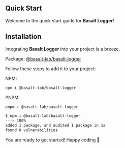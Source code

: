## **Quick Start**
Welcome to the quick start guide for **Basalt Logger**!

## **Installation**
Integrating **Basalt Logger** into your project is a breeze.

Package: [@basalt-lab/basalt-logger](https://www.npmjs.com/package/@basalt-lab/basalt-logger)

Follow these steps to add it to your project:

NPM:
```bash
npm i @basalt-lab/basalt-logger
```

PNPM:
```bash
pnpm i @basalt-lab/basalt-logger
```

<!-- termynal -->

```bash
$ npm i @basalt-lab/basalt-logger
---> 100%
added 1 package, and audited 1 package in 1s
found 0 vulnerabilities
```

You are ready to get started! Happy coding 🚀

<script data-name="BMC-Widget"
    data-cfasync="false"
    src="https://cdnjs.buymeacoffee.com/1.0.0/widget.prod.min.js"
    data-id="necrelox"
    data-description="Support me on Buy me a coffee!"
    data-message="Thank you for visiting!"
    data-color="#5F7FFF"
    data-position="Right"
    data-x_margin="18"
    data-y_margin="22" />